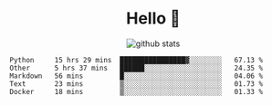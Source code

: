 <h1 align="center">Hello 👋 </h3>

<p align="center">
  <img src="https://github-readme-stats.vercel.app/api?username=syeehyn&hide=stars,prs,issues,contribs&count_private=true&hide_title=true" alt="github stats" />
</p>

<!--START_SECTION:waka-->
```text
Python     15 hrs 29 mins  ████████████████▓░░░░░░░░   67.13 % 
Other      5 hrs 37 mins   ██████░░░░░░░░░░░░░░░░░░░   24.35 % 
Markdown   56 mins         █░░░░░░░░░░░░░░░░░░░░░░░░   04.06 % 
Text       23 mins         ▒░░░░░░░░░░░░░░░░░░░░░░░░   01.73 % 
Docker     18 mins         ▒░░░░░░░░░░░░░░░░░░░░░░░░   01.33 % 
```
<!--END_SECTION:waka-->
